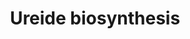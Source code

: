 ---
annotations:
- type: Pathway Ontology
  value: classic metabolic pathway
authors:
- Thomas
- MaintBot
- Pjaiswal
- AlexanderPico
- Egonw
- MirellaKalafati
description: Based on [http://pathway.gramene.org/RICE/NEW-IMAGE?type=PATHWAY&amp;object=URSIN-PWY&amp;detail-level=2&amp;detail-level=3
  original gramene pathway].  Nitrogen is frequently the limiting nutrient for growth
  of many crop plants. Legumes solved this problem by establishing a symbiotic relationship
  with bacteria from the genus Bradyrhizobium, which contain the enzyme nitrogenase.
  Nitrogenase catalyzes the conversion of atmospheric dinitrogen to ammonia, which
  can be used to meet the plant's metabolic nitrogen requirements.  Before the fixed
  nitrogen can be used by the plant, it must be converted into organic forms that
  can be transported throughout the plant and further metabolized. There are two major
  forms of organic nitrogen compounds that can be transported - amides (such as L-asparagine
  and L-glutamine ) and ureides (such as allantoin and allantoate ). Temperate-region
  legumes, such as pea, are amide exporters, while legumes of tropical origin, such
  as soybean, kidney bean, and peanut, export nitrogen in the forms of ureides. Isotope-labeling
  studies performed with tropical legumes demonstrate that ammonia produced from dinitrogen
  reduction is rapidly converted into allantoin and allantoate [ Ohyama78 ], and that
  up to 95% of the nitrogen in the xylem sap in nodulated soybeans is in the form
  of ureides [ Schubert81 ].  The ammonia generated by the bacteria is first converted
  into the amino acid L-glutamine and then incorporated into inosine-5'-phosphate
  (IMP), a purine synthesized de novo during nitrogen fixation by roots (see purine
  nucleotides de novo biosynthesis II ).
last-edited: 2019-09-17
organisms:
- Oryza sativa
redirect_from:
- /index.php/Pathway:WP617
- /instance/WP617
schema-jsonld:
- '@context': https://schema.org/
  '@id': https://wikipathways.github.io/pathways/WP617.html
  '@type': Dataset
  creator:
    '@type': Organization
    name: WikiPathways
  description: Based on [http://pathway.gramene.org/RICE/NEW-IMAGE?type=PATHWAY&amp;object=URSIN-PWY&amp;detail-level=2&amp;detail-level=3
    original gramene pathway].  Nitrogen is frequently the limiting nutrient for growth
    of many crop plants. Legumes solved this problem by establishing a symbiotic relationship
    with bacteria from the genus Bradyrhizobium, which contain the enzyme nitrogenase.
    Nitrogenase catalyzes the conversion of atmospheric dinitrogen to ammonia, which
    can be used to meet the plant's metabolic nitrogen requirements.  Before the fixed
    nitrogen can be used by the plant, it must be converted into organic forms that
    can be transported throughout the plant and further metabolized. There are two
    major forms of organic nitrogen compounds that can be transported - amides (such
    as L-asparagine and L-glutamine ) and ureides (such as allantoin and allantoate
    ). Temperate-region legumes, such as pea, are amide exporters, while legumes of
    tropical origin, such as soybean, kidney bean, and peanut, export nitrogen in
    the forms of ureides. Isotope-labeling studies performed with tropical legumes
    demonstrate that ammonia produced from dinitrogen reduction is rapidly converted
    into allantoin and allantoate [ Ohyama78 ], and that up to 95% of the nitrogen
    in the xylem sap in nodulated soybeans is in the form of ureides [ Schubert81
    ].  The ammonia generated by the bacteria is first converted into the amino acid
    L-glutamine and then incorporated into inosine-5'-phosphate (IMP), a purine synthesized
    de novo during nitrogen fixation by roots (see purine nucleotides de novo biosynthesis
    II ).
  keywords:
  - IMP dehydrogenase
  - Urate oxidase
  - O2
  - xanthosine-5-phosphate
  - 5-hydroxyisourate
  - Ribose 1-phosphate
  - 5-hydroxy-2-oxo-4-ureido-2,5-dihydro-1H imidazole-5-carboxylate
  - CO2
  - Allantoic acid
  - H2O2
  - Phosphate
  - NAD+
  - Urate
  - Xanthosine
  - H2O
  - NADH
  - Allantoin
  - Xanthine dehydrogenase
  - Xanthine
  - Inosine-5'-phosphate
  license: CC0
  name: Ureide biosynthesis
seo: CreativeWork
title: Ureide biosynthesis
wpid: WP617
---